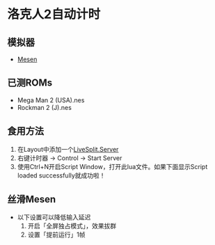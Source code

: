 # 洛克人2自动计时

## 模拟器

* [Mesen](https://mesen.ca)

## 已测ROMs

* Mega Man 2 (USA).nes
* Rockman 2 (J).nes

## 食用方法

1. 在Layout中添加一个[LiveSplit.Server](https://github.com/LiveSplit/LiveSplit.Server)
2. 右键计时器 -> Control -> Start Server
3. 使用Ctrl+N开启Script Window，打开此lua文件。如果下面显示Script loaded successfully就成功啦！

## 丝滑Mesen

* 以下设置可以降低输入延迟
    1. 开启「全屏独占模式」，效果拔群
    2. 设置「提前运行」1帧
